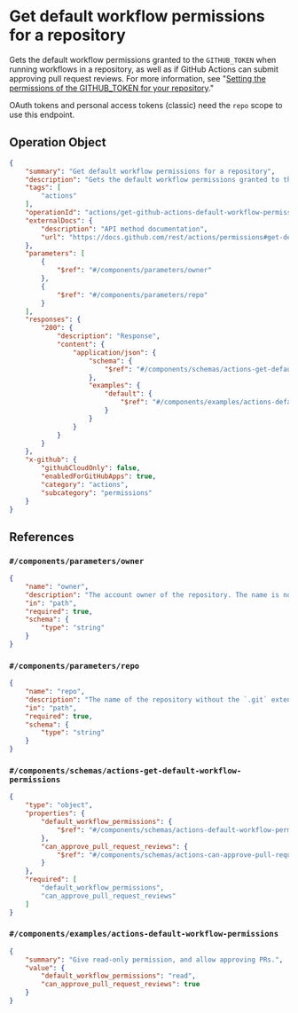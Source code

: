 # Get default workflow permissions for a repository

Gets the default workflow permissions granted to the `GITHUB_TOKEN` when running workflows in a repository,
as well as if GitHub Actions can submit approving pull request reviews.
For more information, see "[Setting the permissions of the GITHUB_TOKEN for your repository](https://docs.github.com/repositories/managing-your-repositorys-settings-and-features/enabling-features-for-your-repository/managing-github-actions-settings-for-a-repository#setting-the-permissions-of-the-github_token-for-your-repository)."

OAuth tokens and personal access tokens (classic) need the `repo` scope to use this endpoint.

## Operation Object

```json
{
    "summary": "Get default workflow permissions for a repository",
    "description": "Gets the default workflow permissions granted to the `GITHUB_TOKEN` when running workflows in a repository,\nas well as if GitHub Actions can submit approving pull request reviews.\nFor more information, see \"[Setting the permissions of the GITHUB_TOKEN for your repository](https://docs.github.com/repositories/managing-your-repositorys-settings-and-features/enabling-features-for-your-repository/managing-github-actions-settings-for-a-repository#setting-the-permissions-of-the-github_token-for-your-repository).\"\n\nOAuth tokens and personal access tokens (classic) need the `repo` scope to use this endpoint.",
    "tags": [
        "actions"
    ],
    "operationId": "actions/get-github-actions-default-workflow-permissions-repository",
    "externalDocs": {
        "description": "API method documentation",
        "url": "https://docs.github.com/rest/actions/permissions#get-default-workflow-permissions-for-a-repository"
    },
    "parameters": [
        {
            "$ref": "#/components/parameters/owner"
        },
        {
            "$ref": "#/components/parameters/repo"
        }
    ],
    "responses": {
        "200": {
            "description": "Response",
            "content": {
                "application/json": {
                    "schema": {
                        "$ref": "#/components/schemas/actions-get-default-workflow-permissions"
                    },
                    "examples": {
                        "default": {
                            "$ref": "#/components/examples/actions-default-workflow-permissions"
                        }
                    }
                }
            }
        }
    },
    "x-github": {
        "githubCloudOnly": false,
        "enabledForGitHubApps": true,
        "category": "actions",
        "subcategory": "permissions"
    }
}
```

## References

### `#/components/parameters/owner`

```json
{
    "name": "owner",
    "description": "The account owner of the repository. The name is not case sensitive.",
    "in": "path",
    "required": true,
    "schema": {
        "type": "string"
    }
}
```

### `#/components/parameters/repo`

```json
{
    "name": "repo",
    "description": "The name of the repository without the `.git` extension. The name is not case sensitive.",
    "in": "path",
    "required": true,
    "schema": {
        "type": "string"
    }
}
```

### `#/components/schemas/actions-get-default-workflow-permissions`

```json
{
    "type": "object",
    "properties": {
        "default_workflow_permissions": {
            "$ref": "#/components/schemas/actions-default-workflow-permissions"
        },
        "can_approve_pull_request_reviews": {
            "$ref": "#/components/schemas/actions-can-approve-pull-request-reviews"
        }
    },
    "required": [
        "default_workflow_permissions",
        "can_approve_pull_request_reviews"
    ]
}
```

### `#/components/examples/actions-default-workflow-permissions`

```json
{
    "summary": "Give read-only permission, and allow approving PRs.",
    "value": {
        "default_workflow_permissions": "read",
        "can_approve_pull_request_reviews": true
    }
}
```